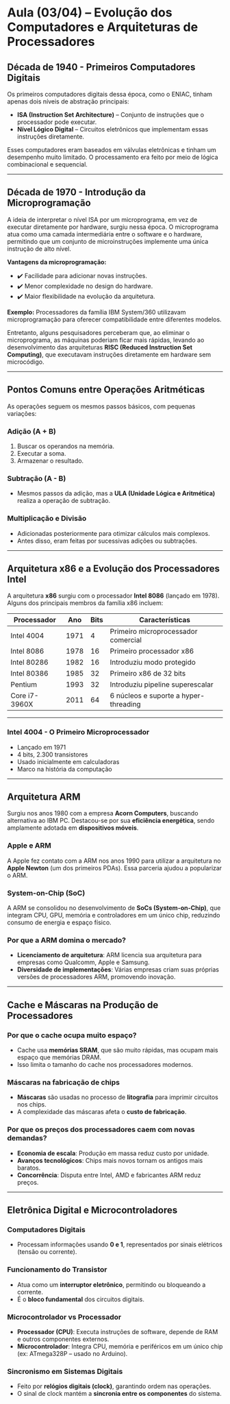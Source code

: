 # Aula (03/04) – Evolução dos Computadores e Arquiteturas de Processadores 

## Década de 1940 - Primeiros Computadores Digitais

Os primeiros computadores digitais dessa época, como o ENIAC, tinham apenas dois níveis de abstração principais:

- **ISA (Instruction Set Architecture)** – Conjunto de instruções que o processador pode executar.
- **Nível Lógico Digital** – Circuitos eletrônicos que implementam essas instruções diretamente.

Esses computadores eram baseados em válvulas eletrônicas e tinham um desempenho muito limitado. O processamento era feito por meio de lógica combinacional e sequencial.

---

## Década de 1970 - Introdução da Microprogramação

A ideia de interpretar o nível ISA por um microprograma, em vez de executar diretamente por hardware, surgiu nessa época. O microprograma atua como uma camada intermediária entre o software e o hardware, permitindo que um conjunto de microinstruções implemente uma única instrução de alto nível.

**Vantagens da microprogramação:**
- ✔️ Facilidade para adicionar novas instruções.
- ✔️ Menor complexidade no design do hardware.
- ✔️ Maior flexibilidade na evolução da arquitetura.

**Exemplo:** Processadores da família IBM System/360 utilizavam microprogramação para oferecer compatibilidade entre diferentes modelos.

Entretanto, alguns pesquisadores perceberam que, ao eliminar o microprograma, as máquinas poderiam ficar mais rápidas, levando ao desenvolvimento das arquiteturas **RISC (Reduced Instruction Set Computing)**, que executavam instruções diretamente em hardware sem microcódigo.

---

## Pontos Comuns entre Operações Aritméticas

As operações seguem os mesmos passos básicos, com pequenas variações:

### Adição (A + B)
1. Buscar os operandos na memória.
2. Executar a soma.
3. Armazenar o resultado.

### Subtração (A - B)
- Mesmos passos da adição, mas a **ULA (Unidade Lógica e Aritmética)** realiza a operação de subtração.

### Multiplicação e Divisão
- Adicionadas posteriormente para otimizar cálculos mais complexos.
- Antes disso, eram feitas por sucessivas adições ou subtrações.

---

## Arquitetura x86 e a Evolução dos Processadores Intel

A arquitetura **x86** surgiu com o processador **Intel 8086** (lançado em 1978). Alguns dos principais membros da família x86 incluem:

| Processador      | Ano  | Bits | Características                               |
|------------------|------|------|-----------------------------------------------|
| Intel 4004       | 1971 | 4    | Primeiro microprocessador comercial           |
| Intel 8086       | 1978 | 16   | Primeiro processador x86                      |
| Intel 80286      | 1982 | 16   | Introduziu modo protegido                     |
| Intel 80386      | 1985 | 32   | Primeiro x86 de 32 bits                       |
| Pentium          | 1993 | 32   | Introduziu pipeline superescalar              |
| Core i7-3960X    | 2011 | 64   | 6 núcleos e suporte a hyper-threading         |

---

### Intel 4004 - O Primeiro Microprocessador

- Lançado em 1971
- 4 bits, 2.300 transistores
- Usado inicialmente em calculadoras
- Marco na história da computação

---

## Arquitetura ARM

Surgiu nos anos 1980 com a empresa **Acorn Computers**, buscando alternativa ao IBM PC. Destacou-se por sua **eficiência energética**, sendo amplamente adotada em **dispositivos móveis**.

### Apple e ARM

A Apple fez contato com a ARM nos anos 1990 para utilizar a arquitetura no **Apple Newton** (um dos primeiros PDAs). Essa parceria ajudou a popularizar o ARM.

### System-on-Chip (SoC)

A ARM se consolidou no desenvolvimento de **SoCs (System-on-Chip)**, que integram CPU, GPU, memória e controladores em um único chip, reduzindo consumo de energia e espaço físico.

### Por que a ARM domina o mercado?

- **Licenciamento de arquitetura**: ARM licencia sua arquitetura para empresas como Qualcomm, Apple e Samsung.
- **Diversidade de implementações**: Várias empresas criam suas próprias versões de processadores ARM, promovendo inovação.

---

## Cache e Máscaras na Produção de Processadores

### Por que o cache ocupa muito espaço?

- Cache usa **memórias SRAM**, que são muito rápidas, mas ocupam mais espaço que memórias DRAM.
- Isso limita o tamanho do cache nos processadores modernos.

### Máscaras na fabricação de chips

- **Máscaras** são usadas no processo de **litografia** para imprimir circuitos nos chips.
- A complexidade das máscaras afeta o **custo de fabricação**.

### Por que os preços dos processadores caem com novas demandas?

- **Economia de escala**: Produção em massa reduz custo por unidade.
- **Avanços tecnológicos**: Chips mais novos tornam os antigos mais baratos.
- **Concorrência**: Disputa entre Intel, AMD e fabricantes ARM reduz preços.

---

## Eletrônica Digital e Microcontroladores

### Computadores Digitais

- Processam informações usando **0 e 1**, representados por sinais elétricos (tensão ou corrente).

### Funcionamento do Transistor

- Atua como um **interruptor eletrônico**, permitindo ou bloqueando a corrente.
- É o **bloco fundamental** dos circuitos digitais.

### Microcontrolador vs Processador

- **Processador (CPU)**: Executa instruções de software, depende de RAM e outros componentes externos.
- **Microcontrolador**: Integra CPU, memória e periféricos em um único chip (ex: ATmega328P – usado no Arduino).

### Sincronismo em Sistemas Digitais

- Feito por **relógios digitais (clock)**, garantindo ordem nas operações.
- O sinal de clock mantém a **sincronia entre os componentes** do sistema.
